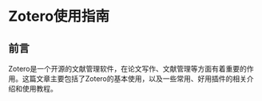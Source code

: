 # Zotero使用指南

## 前言
Zotero是一个开源的文献管理软件，在论文写作、文献管理等方面有着重要的作用。这篇文章主要包括了Zotero的基本使用，以及一些常用、好用插件的相关介绍和使用教程。
